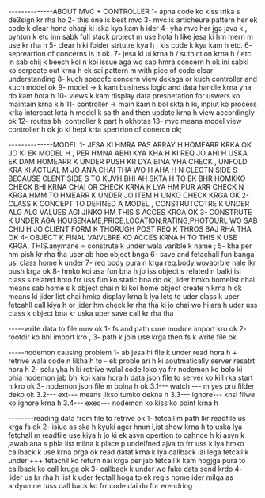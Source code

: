 --------------ABOUT MVC + CONTROLLER
1- apna code ko kiss trika s de3sign kr rha ho
2- this one is best mvc
3- mvc is articheure pattern her ek code k clear hona chaqi ki iska kya kam h ider
4- yha mvc her jga java k , pyhton k etc inn sabk full stack project m use hota h like jesa ki hm mern m use kr rha h
5- clear  h ki folder strtutre kya h , kis code k kya kam h etc.
6- sepreartion of concerns is it ok.
7- jesa ki ui krna h / suthiction krna h / etc in sab chij k beech koi n koi issue aga wo sab hmra concern h ok ini sabki ko serpeate out krna h ek sai pattern m with pice of code clear understanding
8- kuch speocfc concern view dekaga or kuch controller and kuch model ok
9- model -> k kam business logic and data handle krna yha do kam hota h
10- views k kam display data presnetation for uswers ko maintain krna k h
11- controller -> main kam h bol skta h ki, inpiut ko process krka intercact krta h model k sa th and then update krna h view accordingly ok
12- routes bhi controller k part h okhotas
13- mvc means model view controller h ok jo ki hepl krta spertrion of conercn ok;


--------------MODEL
1- JESA KI HMRA PAS ARRAY H HOMEARR KRKA OK JO KI EK MODEL H , PER HMNA ABHI KYA KHA H KI REQ JO AHI H USKA EK DAM HOMEARR K UNDER PUSH KR DYA BINA YHA CHECK , UNFOLD KRA KI ACTUAL M JO ANA CHAI THA WO H AHA H N CLECTN SIDE S BECAUSE CLENT SIDE S TO KUVH BHI AH SKTA H TO EK BHR HOMKKO CHECK BHI KRNA CHAI OR CHECK KRNA K LYA HM PUR ARR CHECK N KRGA HMM TO HMEARR K UNDER JO ITEM H UNKO CHECK KRGA OK 
2- CLASS K CONCEPT TO DEFINED A MODEL , CONSTRUTCOTRE K UNDER ALG ALG VALUES AGI JINKO HM THIS S ACCES KRGA OK
3- CONSTRUTE K UNDER AGA HOUSENAME,PRICE,LOCATION,RATING,PHOTOURL WO SAB CHIJ H JO CLIENT FORM K THORUGH POST REQ K THROS BAJ RHA THA OK
4- OBJECT K FINAL VAIVLBRE KO ACCES KRNA H TO THIS K USE KRGA, THIS.anymane = construte k under wala varible k name ;
5- kha per hm pish kr rha tha user ab hoe object bnga 
6- save and fetachall fun banga usi class home k under
7- req body pura n krga req.body.wovaorble nale lkr push krga ok
8- hmko koi asa fun bna h jo iss object s related n balki isi class s related hoto frr uss fun ko static bna do ok, jider hmko homelist chai means sab home s k object chai n ki koi home object create n krna h ok means ki jider list chai hmko display krna k lya lets to uder class k uper fetcahll call kiya h or jider hm check kr rha tha ki jo chai wo hi ara h uder uss class k object bna kr uska uper save call kr rha tha 

-----write data to file now ok
1- fs and path core module import kro ok
2- rootdir ko bhi import kro , 
3- path k join use krga then fs k write file ok

-----nodemon causing problem 
1- ab jesa hi file k under read hora h + retrive wala code n likha h to - ek proble ari h ki aoutmatically server resatrt hora h 
2- solu yha h ki retrive walal code loko ya frr nodemon ko bolo ki bhia nodemon jab bhi koi kam hora h data json file  to server ko kill rka start n kro ok
3- nodemon.json file m bolna h ok
3.1--- watch --- m yes pru filder deko ok
3.2--- ext--- means jikso tumko dekna h 
3.3--- ignore--- knsi filwe ko ignore krna h
3.4--- exec---  nodemon ko kiss ko point krna h 

--------reading data from file to retrive ok
1- fetcall m path lkr readfile us krga fs ok 
2- isiue as ska h kyuki ager hmm l,ist show krna h to uska lya fetchall m readfile use kiya h jo ki ek asyn opertion to cahnce h ki asyn k jawab ana s phla list milna k place p undeifned ajva to frr uss k lya hmko callback k use krna prga ok  read datat krna k lya callback lai lega fetcall  k under +++ fetachll ko return nai krga per jab fetcall k kam hogjga pura to callback ko call kruga ok
3- callback k under wo fake data send krdo
4- jider us kr rha h list k uder fectall hoga to ek regis home ider milga as ardyumne tuss call back ko frr code dai do for erendring